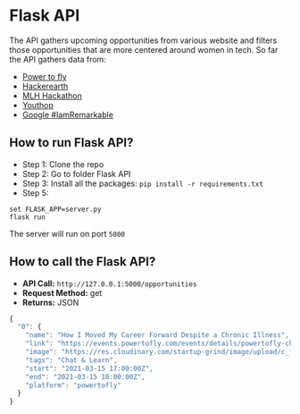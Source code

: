 # Flask API

The API gathers upcoming opportunities from various website and filters those opportunities that are more centered around women in tech. So far the API gathers data from:
- [Power to fly](https://powertofly.com/events/)
- [Hackerearth](https://www.hackerearth.com/challenges/?filters=competitive%2Chackathon%2Chiring%2Cuniversity)
- [MLH Hackathon](https://mlh.io/seasons/2021/events)
- [Youthop](https://www.youthop.com/browse)
- [Google #IamRemarkable](https://events.withgoogle.com/iamremarkable-workshops-iwd-2021/registrations/new/)


## How to run Flask API?
- Step 1:
Clone the repo
- Step 2: 
Go to folder Flask API
- Step 3:
Install all the packages: `pip install -r requirements.txt`
- Step 5:

```
set FLASK_APP=server.py
flask run
```

The server will run on port `5000`


## How to call the Flask API?

- **API Call:** `http://127.0.0.1:5000/opportunities` 
- **Request Method:** get 
- **Returns:** JSON
```javascript
{
  "0": {
    "name": "How I Moved My Career Forward Despite a Chronic Illness",
    "link": "https://events.powertofly.com/events/details/powertofly-chat-learn-presents-how-i-moved-my-career-forward-despite-a-chronic-illness/",
    "image": "https://res.cloudinary.com/startup-grind/image/upload/c_fill,dpr_2,f_auto,g_face,h_400,q_auto:good,w_400/v1/gcs/platform-data-powertofly/events/Bevy%2520CL%2520thumbnails%2520v2%2520%25284%2529.png",
    "tags": "Chat & Learn",
    "start": "2021-03-15 17:00:00Z",
    "end": "2021-03-15 18:00:00Z",
    "platform": "powertofly"
  }
}
```


